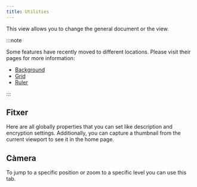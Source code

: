 ```yaml
---
title: Utilities
---
```


This view allows you to change the general document or the view.

:::note

Some features have recently moved to different locations. Please visit their pages for more information:

- [Background](/docs/v2/background)
- [Grid](/docs/v2/tools/grid)
- [Ruler](/docs/v2/tools/ruler)

:::

## Fitxer

Here are all globally properties that you can set like description and encryption settings.
Additionally, you can capture a thumbnail from the current viewport to see it in the home page.

## Càmera

To jump to a specific position or zoom to a specific level you can use this tab.
